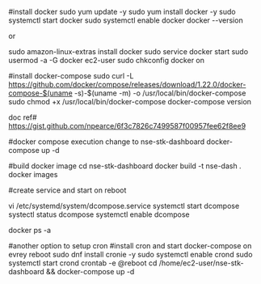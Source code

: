#install docker
sudo yum update -y
sudo yum install docker -y
sudo systemctl start docker
sudo systemctl enable docker
docker --version

or

sudo amazon-linux-extras install docker
sudo service docker start
sudo usermod -a -G docker ec2-user
sudo chkconfig docker on

#install docker-compose
sudo curl -L https://github.com/docker/compose/releases/download/1.22.0/docker-compose-$(uname -s)-$(uname -m) -o /usr/local/bin/docker-compose
sudo chmod +x /usr/local/bin/docker-compose
docker-compose version

doc ref# https://gist.github.com/npearce/6f3c7826c7499587f00957fee62f8ee9

#docker compose execution
change to nse-stk-dashboard
docker-compose up -d

#build docker image
cd nse-stk-dashboard
docker build -t nse-dash .
docker images

#create service and start on reboot

vi /etc/systemd/system/dcompose.service
systemctl start dcompose
systectl status dcompose
systemctl enable dcompose

docker ps -a

#another option to setup cron
#install cron and start docker-compose on evrey reboot
sudo dnf install cronie -y
sudo systemctl enable crond
sudo systemctl start crond
crontab -e
@reboot cd /home/ec2-user/nse-stk-dashboard && docker-compose up -d
